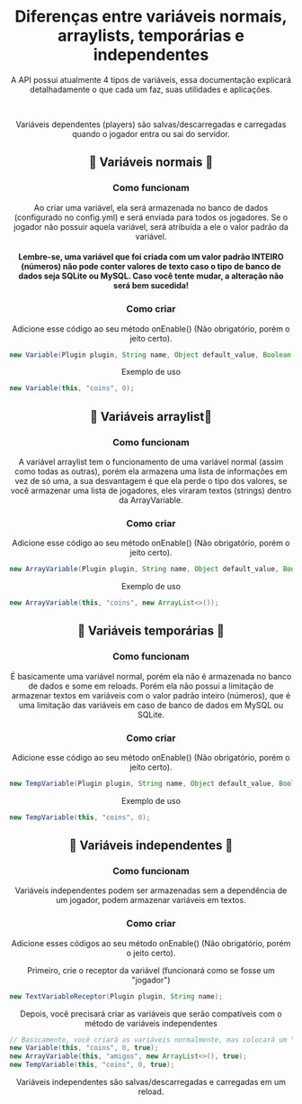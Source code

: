 
<h1 align="center">
    Diferenças entre variáveis normais, arraylists, temporárias e independentes
</h1>

<p align="center">A API possui atualmente 4 tipos de variáveis, essa documentação explicará detalhadamente o que cada um faz, suas utilidades e aplicações.</p>
<br>
<p align="center">Variáveis dependentes (players) são salvas/descarregadas e carregadas quando o jogador entra ou sai do servidor.</p>

<h2 align="center">
    🔆 Variáveis normais 🔆
</h2>

<h3 align="center">
    Como funcionam
</h3>

<p align="center">Ao criar uma variável, ela será armazenada no banco de dados (configurado no config.yml) e será enviada para todos os jogadores. Se o jogador não possuir aquela variável, será atribuída a ele o valor padrão da variável.</p>

<h4 align="center">Lembre-se, uma variável que foi criada com um valor padrão INTEIRO (números) não pode conter valores de texto caso o tipo de banco de dados seja SQLite ou MySQL. Caso você tente mudar, a alteração não será bem sucedida!</h4>

<h3 align="center">
    Como criar
</h3>

<p align="center">
    Adicione esse código ao seu método onEnable() (Não obrigatório, porém o jeito certo).
</p>

```java
new Variable(Plugin plugin, String name, Object default_value, Boolean textvariable);
```

<p align="center">Exemplo de uso</p>

```java
new Variable(this, "coins", 0);
```






<h2 align="center">
    🔆 Variáveis arraylist🔆
</h2>

<h3 align="center">
    Como funcionam
</h3>

<p align="center">A variável arraylist tem o funcionamento de uma variável normal (assim como todas as outras), porém ela armazena uma lista de informações em vez de só uma, a sua desvantagem é que ela perde o tipo dos valores, se você armazenar uma lista de jogadores, eles viraram textos (strings) dentro da ArrayVariable.</p>

<h3 align="center">
    Como criar
</h3>

<p align="center">
    Adicione esse código ao seu método onEnable() (Não obrigatório, porém o jeito certo).
</p>

```java
new ArrayVariable(Plugin plugin, String name, Object default_value, Boolean textvariable);
```

<p align="center">Exemplo de uso</p>

```java
new ArrayVariable(this, "coins", new ArrayList<>());
```






<h2 align="center">
    🔆 Variáveis temporárias 🔆
</h2>

<h3 align="center">
    Como funcionam
</h3>

<p align="center">É basicamente uma variável normal, porém ela não é armazenada no banco de dados e some em reloads. Porém ela não possui a limitação de armazenar textos em variáveis com o valor padrão inteiro (números), que é uma limitação das variáveis em caso de banco de dados em MySQL ou SQLite.</p>

<h3 align="center">
    Como criar
</h3>

<p align="center">
    Adicione esse código ao seu método onEnable() (Não obrigatório, porém o jeito certo).
</p>

```java
new TempVariable(Plugin plugin, String name, Object default_value, Boolean textvariable);
```

<p align="center">Exemplo de uso</p>

```java
new TempVariable(this, "coins", 0);
```

<h2 align="center">
    🔔 Variáveis independentes 🔔
</h2>

<h3 align="center">
    Como funcionam
</h3>

<p align="center">Variáveis independentes podem ser armazenadas sem a dependência de um jogador, podem armazenar variáveis em textos.</p>

<h3 align="center">
    Como criar
</h3>

<p align="center">
    Adicione esses códigos ao seu método onEnable() (Não obrigatório, porém o jeito certo).
</p>

<p align="center">Primeiro, crie o receptor da variável (funcionará como se fosse um "jogador")</p>

```java
new TextVariableReceptor(Plugin plugin, String name);
```

<p align="center">Depois, você precisará criar as variáveis que serão compatíveis com o método de variáveis independentes</p>

```java
// Basicamente, você criará as variáveis normalmente, mas colocará um "true" no final dela.
new Variable(this, "coins", 0, true);
new ArrayVariable(this, "amigos", new ArrayList<>(), true);
new TempVariable(this, "coins", 0, true);
```

<p align="center">Variáveis independentes são salvas/descarregadas e carregadas em um reload.</p>


